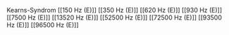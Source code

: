 Kearns-Syndrom
[[150 Hz (E)]]
[[350 Hz (E)]]
[[620 Hz (E)]]
[[930 Hz (E)]]
[[7500 Hz (E)]]
[[13520 Hz (E)]]
[[52500 Hz (E)]]
[[72500 Hz (E)]]
[[93500 Hz (E)]]
[[96500 Hz (E)]]